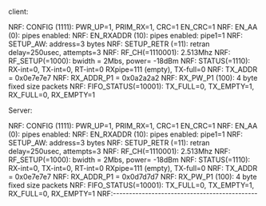 client:

NRF:	CONFIG (1111):	PWR_UP=1, PRIM_RX=1, CRC=1 EN_CRC=1
NRF:	EN_AA (0):	pipes enabled:
NRF:	EN_RXADDR (10):	pipes enabled: pipe1=1 
NRF:	SETUP_AW:	address=3 bytes
NRF:	SETUP_RETR (=11):	retran delay=250usec, attempts=3
NRF:	RF_CH(=1110001):	2.513Mhz
NRF:	RF_SETUP(=1000):	bwidth = 2Mbs, power= -18dBm
NRF:	STATUS(=1110): RX-int=0, TX-int=0, RT-int=0 RXpipe=111 (empty), TX-full=0
NRF:	TX_ADDR = 0x0e7e7e7
NRF:	RX_ADDR_P1 = 0x0a2a2a2
NRF:	RX_PW_P1 (100): 4 byte fixed size packets
NRF:	FIFO_STATUS(=10001): TX_FULL=0, TX_EMPTY=1, RX_FULL=0, RX_EMPTY=1


Server:

NRF:	CONFIG (1111):	PWR_UP=1, PRIM_RX=1, CRC=1 EN_CRC=1
NRF:	EN_AA (0):	pipes enabled:
NRF:	EN_RXADDR (10):	pipes enabled: pipe1=1 
NRF:	SETUP_AW:	address=3 bytes
NRF:	SETUP_RETR (=11):	retran delay=250usec, attempts=3
NRF:	RF_CH(=1110001):	2.513Mhz
NRF:	RF_SETUP(=1000):	bwidth = 2Mbs, power= -18dBm
NRF:	STATUS(=1110): RX-int=0, TX-int=0, RT-int=0 RXpipe=111 (empty), TX-full=0
NRF:	TX_ADDR = 0x0e7e7e7
NRF:	RX_ADDR_P1 = 0x0d7d7d7
NRF:	RX_PW_P1 (100): 4 byte fixed size packets
NRF:	FIFO_STATUS(=10001): TX_FULL=0, TX_EMPTY=1, RX_FULL=0, RX_EMPTY=1
NRF:---------------------------------------------


